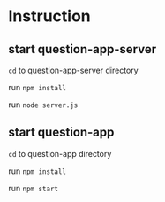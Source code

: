 # Instruction 

## start question-app-server

`cd` to question-app-server directory

run `npm install`

run `node server.js`

## start question-app

`cd` to question-app directory

run `npm install`

run `npm start`
